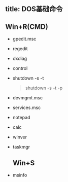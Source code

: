 title:  DOS基础命令
---

## Win+R(CMD)

- gpedit.msc

- regedit

- dxdiag

- control

- shutdown -s -t    
  
  > shutdown -s -t -p

- devmgmt.msc

- services.msc

- notepad

- calc

- winver

- taskmgr
  
  ## Win+S

- msinfo
